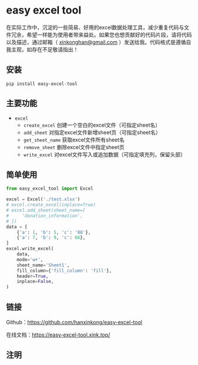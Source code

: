 # easy excel tool

在实际工作中，沉淀的一些简易、好用的excel数据处理工具，减少重复代码与文件冗余，希望一样能为使用者带来益处。如果您也想贡献好的代码片段，请将代码以及描述，通过邮箱（ [xinkonghan@gmail.com](mailto:hanxinkong<xinkonghan@gmail.com>)
）发送给我。代码格式是遵循自我主观，如存在不足敬请指出！

## 安装

```shell
pip install easy-excel-tool
```

## 主要功能

- `excel`
    - `create_excel` 创建一个空白的excel文件（可指定sheet名）
    - `add_sheet` 对指定excel文件新增sheet页（可指定sheet名）
    - `get_sheet_name` 获取excel文件所有sheet名
    - `remove_sheet` 删除excel文件中指定sheet页
    - `write_excel` 对excel文件写入或追加数据（可指定填充列，保留头部）

## 简单使用

```python
from easy_excel_tool import Excel

excel = Excel('./test.xlsx')
# excel.create_excel(inplace=True)
# excel.add_sheet(sheet_name=[
#     'donation_information',
# ])
data = [
    {'a': 1, 'b': 5, 'c': '88'},
    {'a': 7, 'b': 9, 'c': 66},
]
excel.write_excel(
    data,
    mode='w+',
    sheet_name='Sheet1',
    fill_column={'fill_column': 'fill'},
    header=True,
    inplace=False,
)
```

## 链接

Github：https://github.com/hanxinkong/easy-excel-tool

在线文档：https://easy-excel-tool.xink.top/

## 注明